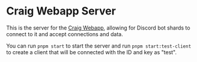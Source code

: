 # Craig Webapp Server

This is the server for the [Craig Webapp](https://github.com/CraigChat/webapp), allowing for Discord bot shards to connect to it and accept connections and data.

You can run `pnpm start` to start the server and run `pnpm start:test-client` to create a client that will be connected with the ID and key as "test".
